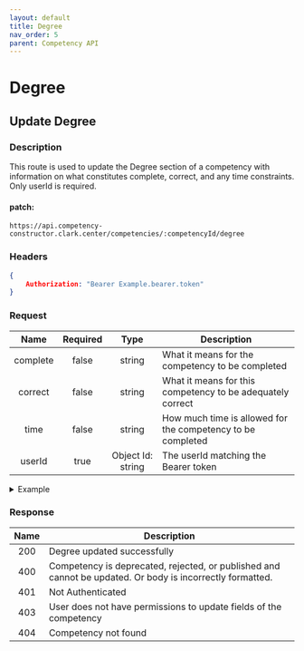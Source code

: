 ```yaml
---
layout: default
title: Degree
nav_order: 5
parent: Competency API
---
```

# Degree

## Update Degree

### Description
This route is used to update the Degree section of a competency with information on what constitutes complete, correct, and any time constraints. Only userId is required.

#### patch: 
```http
https://api.competency-constructor.clark.center/competencies/:competencyId/degree
```

### Headers
```json
{
    Authorization: "Bearer Example.bearer.token"
}
```

### Request

| Name | Required | Type | Description |
|:----:|:-----:|:----:|-----|
| complete | false | string | What it means for the competency to be completed |
| correct | false | string | What it means for this competency to be adequately correct |
| time | false | string | How much time is allowed for the competency to be completed |
| userId | true | Object Id: string | The userId matching the Bearer token |

<details closed markdown="block">
  <summary>
    Example
  </summary>

### Example Http request body
```json
{
    body: {
        complete: "Given 5 dummy network requests from a tool like wireshark
        the student should be able to correcly identify and categorize 4.",
        correct: "Of the dummy network requests given, student must correctly 
        identify the port, protocol and likely purpose of the request.",
        time: "5 minutes",
        userId: "6112745b84804cf5833aa94c"
    }
}
```

### Example Curl request
```bash
curl -X PATCH \
  -H "Content-Type: application/json" \
  -H "Authorization": "Bearer Example.bearer.token" \
  -d '{
        complete: "Given 5 dummy network requests from a tool like wireshark
        the student should be able to correcly identify and categorize 4.",
        correct: "Of the dummy network requests given, student must correctly 
        identify the port, protocol and likely purpose of the request.",
        time: "5 minutes",
        userId: "6112745b84804cf5833aa94c"
    }' \
  -L "https://api.competency-constructor.clark.center/competencies/6112745b84804cf5833aa94c/behavior"
```
</details>

### Response

| Name | Description |
|:----:|----|
| 200 | Degree updated successfully |
| 400 | Competency is deprecated, rejected, or published and cannot be updated. Or body is incorrectly formatted. |
| 401 | Not Authenticated  |
| 403 | User does not have permissions to update fields of the competency |
| 404 | Competency not found |